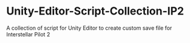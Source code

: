 # Unity-Editor-Script-Collection-IP2
A collection of script for Unity Editor to create custom save file for Interstellar Pilot 2
